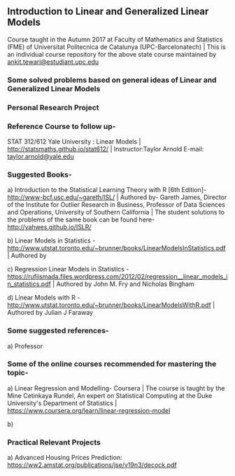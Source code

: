 ## Introduction to Linear and Generalized Linear Models

Course taught in the Autumn 2017 at Faculty of Mathematics and Statistics (FME) of Universitat Politecnica de Catalunya (UPC-Barcelonatech) | This is an individual course repository for the above state course maintained by ankit.tewari@estudiant.upc.edu


### Some solved problems based on general ideas of Linear and Generalized Linear Models  

### Personal Research Project 




### Reference Course to follow up-
STAT 312/612 Yale University : Linear Models | http://statsmaths.github.io/stat612/ | Instructor:Taylor Arnold E-mail: taylor.arnold@yale.edu





### Suggested Books-
a) Introduction to the Statistical Learning Theory with R [6th Edition]- http://www-bcf.usc.edu/~gareth/ISL/     |      Authored by- Gareth James, Director of the Institute for Outlier Research in Business, Professor of Data Sciences and Operations, University of Southern California     |    The student solutions to the problems of the same book can be found here- http://yahwes.github.io/ISLR/

b) Linear Models in Statistics - http://www.utstat.toronto.edu/~brunner/books/LinearModelsInStatistics.pdf | Authored by

c) Regression Linear Models in Statistics - https://rufiismada.files.wordpress.com/2012/02/regression__linear_models_in_statistics.pdf     |    Authored by John M. Fry and Nicholas Bingham

d) Linear Models with R - http://www.utstat.toronto.edu/~brunner/books/LinearModelsWithR.pdf  |  Authored by Julian J Faraway

### Some suggested references-

a) Professor 


### Some of the online courses recommended for mastering the topic-

a) Linear Regression and Modelling- Coursera | The course is taught by the Mine Cetinkaya Rundel, An expert on Statistical Computing at the Duke University's Department of Statistics | https://www.coursera.org/learn/linear-regression-model  

b) 

### Practical Relevant Projects 

a) Advanced Housing Prices Prediction: https://ww2.amstat.org/publications/jse/v19n3/decock.pdf
